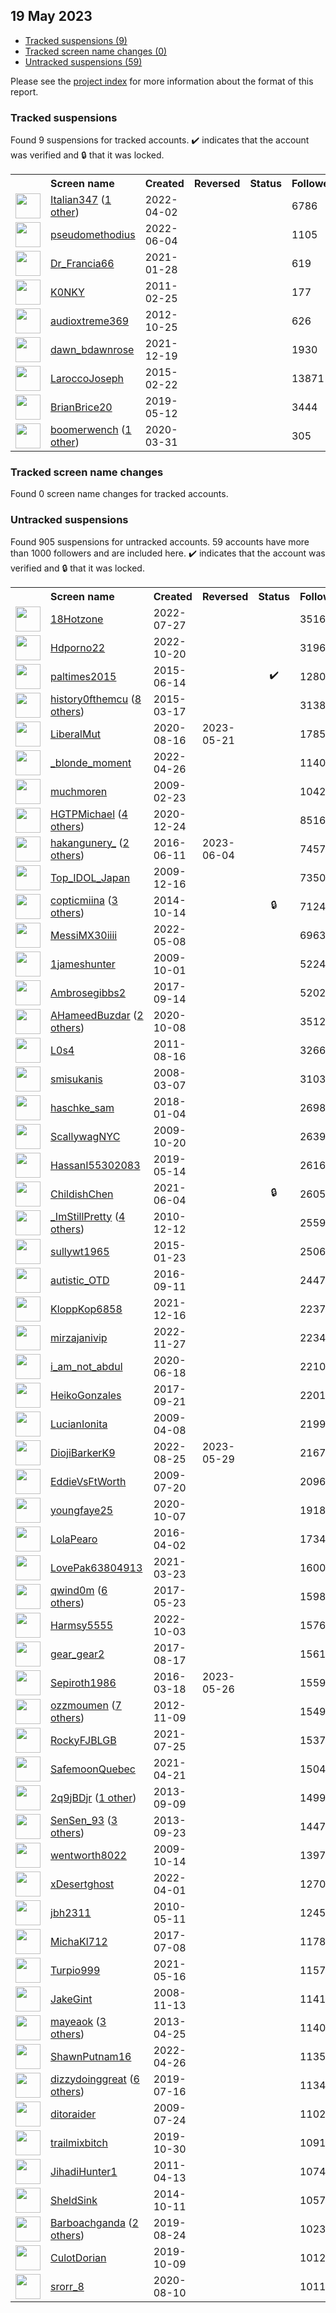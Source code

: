 ## 19 May 2023

* [Tracked suspensions (9)](#tracked-suspensions)
* [Tracked screen name changes (0)](#tracked-screen-name-changes)
* [Untracked suspensions (59)](#untracked-suspensions)

Please see the [project index](https://github.com/travisbrown/twitter-watch) for more information about the format of this report.

### Tracked suspensions

Found 9 suspensions for tracked accounts.
  ✔️ indicates that the account was verified and 🔒 that it was locked.

<table>
    <tr>
        <th></th>
        <th align="left">Screen name</th>
        <th align="left">Created</th>
        <th align="left">Reversed</th>
        <th align="left">Status</th>
        <th align="left">Followers</th>
        <th align="left">Ranking</th></tr>
    </tr>
        <tr>
            <td><a href="https://twitter.com/intent/user?user_id=1510072559345221634">
                <img src="https://pbs.twimg.com/profile_images/1597256766605123586/XBQfzCVc_normal.jpg" width="40px" height="40px" align="center"/></a>
            </td>
            <td>
                <a href="https://twitter.com/Italian347">Italian347</a>&nbsp;(<a href="https://api.memory.lol/v1/tw/id/1510072559345221634">1 other</a>)&nbsp;</td>
            <td>2022-04-02</td>
            <td></td>
            <td align="center"></td>
            <td>6786</td>
            <td>974</td>
        </tr>
        <tr>
            <td><a href="https://twitter.com/intent/user?user_id=1533167507061678080">
                <img src="https://pbs.twimg.com/profile_images/1574816724784152576/r8qsyPPP_normal.jpg" width="40px" height="40px" align="center"/></a>
            </td>
            <td>
                <a href="https://twitter.com/pseudomethodius">pseudomethodius</a></td>
            <td>2022-06-04</td>
            <td></td>
            <td align="center"></td>
            <td>1105</td>
            <td>2833</td>
        </tr>
        <tr>
            <td><a href="https://twitter.com/intent/user?user_id=1354824510264860681">
                <img src="https://pbs.twimg.com/profile_images/1596666751562940423/2ZDWkbge_normal.jpg" width="40px" height="40px" align="center"/></a>
            </td>
            <td>
                <a href="https://twitter.com/Dr_Francia66">Dr_Francia66</a></td>
            <td>2021-01-28</td>
            <td></td>
            <td align="center"></td>
            <td>619</td>
            <td>3919</td>
        </tr>
        <tr>
            <td><a href="https://twitter.com/intent/user?user_id=257581461">
                <img src="https://pbs.twimg.com/profile_images/567207011306446848/OHnJxxK6_normal.jpeg" width="40px" height="40px" align="center"/></a>
            </td>
            <td>
                <a href="https://twitter.com/K0NKY">K0NKY</a></td>
            <td>2011-02-25</td>
            <td></td>
            <td align="center"></td>
            <td>177</td>
            <td>15724</td>
        </tr>
        <tr>
            <td><a href="https://twitter.com/intent/user?user_id=903225714">
                <img src="https://pbs.twimg.com/profile_images/1200581586678435847/JfqQPT-X_normal.jpg" width="40px" height="40px" align="center"/></a>
            </td>
            <td>
                <a href="https://twitter.com/audioxtreme369">audioxtreme369</a></td>
            <td>2012-10-25</td>
            <td></td>
            <td align="center"></td>
            <td>626</td>
            <td>30087</td>
        </tr>
        <tr>
            <td><a href="https://twitter.com/intent/user?user_id=1472693656926789643">
                <img src="https://pbs.twimg.com/profile_images/1472693912569626629/JDGi_nA4_normal.jpg" width="40px" height="40px" align="center"/></a>
            </td>
            <td>
                <a href="https://twitter.com/dawn_bdawnrose">dawn_bdawnrose</a></td>
            <td>2021-12-19</td>
            <td></td>
            <td align="center"></td>
            <td>1930</td>
            <td>66767</td>
        </tr>
        <tr>
            <td><a href="https://twitter.com/intent/user?user_id=3052972000">
                <img src="https://pbs.twimg.com/profile_images/1591762921104736256/K7Dqj4Lq_normal.jpg" width="40px" height="40px" align="center"/></a>
            </td>
            <td>
                <a href="https://twitter.com/LaroccoJoseph">LaroccoJoseph</a></td>
            <td>2015-02-22</td>
            <td></td>
            <td align="center"></td>
            <td>13871</td>
            <td>70217</td>
        </tr>
        <tr>
            <td><a href="https://twitter.com/intent/user?user_id=1127628392910684161">
                <img src="https://pbs.twimg.com/profile_images/1439264198761058305/4I-7swKw_normal.jpg" width="40px" height="40px" align="center"/></a>
            </td>
            <td>
                <a href="https://twitter.com/BrianBrice20">BrianBrice20</a></td>
            <td>2019-05-12</td>
            <td></td>
            <td align="center"></td>
            <td>3444</td>
            <td>76672</td>
        </tr>
        <tr>
            <td><a href="https://twitter.com/intent/user?user_id=1245136792631853057">
                <img src="https://pbs.twimg.com/profile_images/1468613342952579078/q_6QBop1_normal.jpg" width="40px" height="40px" align="center"/></a>
            </td>
            <td>
                <a href="https://twitter.com/boomerwench">boomerwench</a>&nbsp;(<a href="https://api.memory.lol/v1/tw/id/1245136792631853057">1 other</a>)&nbsp;</td>
            <td>2020-03-31</td>
            <td></td>
            <td align="center"></td>
            <td>305</td>
            <td>76978</td>
        </tr></table>

### Tracked screen name changes

Found 0 screen name changes for tracked accounts.

### Untracked suspensions

Found 905 suspensions for untracked accounts.
59 accounts have more than 1000 followers and are included here.
  ✔️ indicates that the account was verified and 🔒 that it was locked.

<table>
    <tr>
        <th></th>
        <th align="left">Screen name</th>
        <th align="left">Created</th>
        <th align="left">Reversed</th>
        <th align="left">Status</th>
        <th align="left">Followers</th>
    </tr>
        <tr>
            <td><a href="https://twitter.com/intent/user?user_id=1552370696118226944">
                <img src="https://pbs.twimg.com/profile_images/1561801003288371200/oCx9KPQ1_normal.jpg" width="40px" height="40px" align="center"/></a>
            </td>
            <td>
                <a href="https://twitter.com/18Hotzone">18Hotzone</a></td>
            <td>2022-07-27</td>
            <td></td>
            <td align="center"></td>
            <td>351613</td>
        </tr>
        <tr>
            <td><a href="https://twitter.com/intent/user?user_id=1582957520062013441">
                <img src="https://pbs.twimg.com/profile_images/1583037444441899008/u3SqpB-Q_normal.jpg" width="40px" height="40px" align="center"/></a>
            </td>
            <td>
                <a href="https://twitter.com/Hdporno22">Hdporno22</a></td>
            <td>2022-10-20</td>
            <td></td>
            <td align="center"></td>
            <td>319654</td>
        </tr>
        <tr>
            <td><a href="https://twitter.com/intent/user?user_id=3244950391">
                <img src="https://pbs.twimg.com/profile_images/1450521921737658369/EJAFJkgr_normal.jpg" width="40px" height="40px" align="center"/></a>
            </td>
            <td>
                <a href="https://twitter.com/paltimes2015">paltimes2015</a></td>
            <td>2015-06-14</td>
            <td></td>
            <td align="center">✔️</td>
            <td>128025</td>
        </tr>
        <tr>
            <td><a href="https://twitter.com/intent/user?user_id=3092976699">
                <img src="https://pbs.twimg.com/profile_images/1578077382719819776/JnSYBT-F_normal.jpg" width="40px" height="40px" align="center"/></a>
            </td>
            <td>
                <a href="https://twitter.com/history0fthemcu">history0fthemcu</a>&nbsp;(<a href="https://api.memory.lol/v1/tw/id/3092976699">8 others</a>)&nbsp;</td>
            <td>2015-03-17</td>
            <td></td>
            <td align="center"></td>
            <td>31385</td>
        </tr>
        <tr>
            <td><a href="https://twitter.com/intent/user?user_id=1295096801092145154">
                <img src="https://pbs.twimg.com/profile_images/1595402947919331331/FQaOOhfI_normal.jpg" width="40px" height="40px" align="center"/></a>
            </td>
            <td>
                <a href="https://twitter.com/LiberalMut">LiberalMut</a></td>
            <td>2020-08-16</td>
            <td>2023-05-21</td>
            <td align="center"></td>
            <td>17856</td>
        </tr>
        <tr>
            <td><a href="https://twitter.com/intent/user?user_id=1519014467564195846">
                <img src="https://pbs.twimg.com/profile_images/1583589886334062594/7wWPMG9z_normal.jpg" width="40px" height="40px" align="center"/></a>
            </td>
            <td>
                <a href="https://twitter.com/_blonde_moment">_blonde_moment</a></td>
            <td>2022-04-26</td>
            <td></td>
            <td align="center"></td>
            <td>11400</td>
        </tr>
        <tr>
            <td><a href="https://twitter.com/intent/user?user_id=21659459">
                <img src="https://pbs.twimg.com/profile_images/1549052366053425152/hE3DNjs3_normal.jpg" width="40px" height="40px" align="center"/></a>
            </td>
            <td>
                <a href="https://twitter.com/muchmoren">muchmoren</a></td>
            <td>2009-02-23</td>
            <td></td>
            <td align="center"></td>
            <td>10423</td>
        </tr>
        <tr>
            <td><a href="https://twitter.com/intent/user?user_id=1341897906127704064">
                <img src="https://pbs.twimg.com/profile_images/1599006995058679809/36IZrPOU_normal.jpg" width="40px" height="40px" align="center"/></a>
            </td>
            <td>
                <a href="https://twitter.com/HGTPMichael">HGTPMichael</a>&nbsp;(<a href="https://api.memory.lol/v1/tw/id/1341897906127704064">4 others</a>)&nbsp;</td>
            <td>2020-12-24</td>
            <td></td>
            <td align="center"></td>
            <td>8516</td>
        </tr>
        <tr>
            <td><a href="https://twitter.com/intent/user?user_id=741535610561826816">
                <img src="https://pbs.twimg.com/profile_images/1066626629995282432/pazh5L7A_normal.jpg" width="40px" height="40px" align="center"/></a>
            </td>
            <td>
                <a href="https://twitter.com/hakangunery_">hakangunery_</a>&nbsp;(<a href="https://api.memory.lol/v1/tw/id/741535610561826816">2 others</a>)&nbsp;</td>
            <td>2016-06-11</td>
            <td>2023-06-04</td>
            <td align="center"></td>
            <td>7457</td>
        </tr>
        <tr>
            <td><a href="https://twitter.com/intent/user?user_id=97166813">
                <img src="https://pbs.twimg.com/profile_images/716580384100626433/mWzaovEL_normal.jpg" width="40px" height="40px" align="center"/></a>
            </td>
            <td>
                <a href="https://twitter.com/Top_IDOL_Japan">Top_IDOL_Japan</a></td>
            <td>2009-12-16</td>
            <td></td>
            <td align="center"></td>
            <td>7350</td>
        </tr>
        <tr>
            <td><a href="https://twitter.com/intent/user?user_id=2829130563">
                <img src="https://pbs.twimg.com/profile_images/1597281389589790722/KhaLz05k_normal.jpg" width="40px" height="40px" align="center"/></a>
            </td>
            <td>
                <a href="https://twitter.com/copticmiina">copticmiina</a>&nbsp;(<a href="https://api.memory.lol/v1/tw/id/2829130563">3 others</a>)&nbsp;</td>
            <td>2014-10-14</td>
            <td></td>
            <td align="center">🔒</td>
            <td>7124</td>
        </tr>
        <tr>
            <td><a href="https://twitter.com/intent/user?user_id=1523238465353175041">
                <img src="https://pbs.twimg.com/profile_images/1523238520751595521/stW1ivHT_normal.jpg" width="40px" height="40px" align="center"/></a>
            </td>
            <td>
                <a href="https://twitter.com/MessiMX30iiii">MessiMX30iiii</a></td>
            <td>2022-05-08</td>
            <td></td>
            <td align="center"></td>
            <td>6963</td>
        </tr>
        <tr>
            <td><a href="https://twitter.com/intent/user?user_id=79032781">
                <img src="https://pbs.twimg.com/profile_images/917083939784753152/M2aBxKgZ_normal.jpg" width="40px" height="40px" align="center"/></a>
            </td>
            <td>
                <a href="https://twitter.com/1jameshunter">1jameshunter</a></td>
            <td>2009-10-01</td>
            <td></td>
            <td align="center"></td>
            <td>5224</td>
        </tr>
        <tr>
            <td><a href="https://twitter.com/intent/user?user_id=908165277740826624">
                <img src="https://pbs.twimg.com/profile_images/1179926634952056832/saVorETD_normal.jpg" width="40px" height="40px" align="center"/></a>
            </td>
            <td>
                <a href="https://twitter.com/Ambrosegibbs2">Ambrosegibbs2</a></td>
            <td>2017-09-14</td>
            <td></td>
            <td align="center"></td>
            <td>5202</td>
        </tr>
        <tr>
            <td><a href="https://twitter.com/intent/user?user_id=1314104641852977152">
                <img src="https://pbs.twimg.com/profile_images/1594751572239695872/_o0MNxaO_normal.jpg" width="40px" height="40px" align="center"/></a>
            </td>
            <td>
                <a href="https://twitter.com/AHameedBuzdar">AHameedBuzdar</a>&nbsp;(<a href="https://api.memory.lol/v1/tw/id/1314104641852977152">2 others</a>)&nbsp;</td>
            <td>2020-10-08</td>
            <td></td>
            <td align="center"></td>
            <td>3512</td>
        </tr>
        <tr>
            <td><a href="https://twitter.com/intent/user?user_id=356360343">
                <img src="https://pbs.twimg.com/profile_images/797234233760616449/4UWp0KP1_normal.jpg" width="40px" height="40px" align="center"/></a>
            </td>
            <td>
                <a href="https://twitter.com/L0s4">L0s4</a></td>
            <td>2011-08-16</td>
            <td></td>
            <td align="center"></td>
            <td>3266</td>
        </tr>
        <tr>
            <td><a href="https://twitter.com/intent/user?user_id=14095622">
                <img src="https://pbs.twimg.com/profile_images/1253001571136397317/V0X3TSxm_normal.jpg" width="40px" height="40px" align="center"/></a>
            </td>
            <td>
                <a href="https://twitter.com/smisukanis">smisukanis</a></td>
            <td>2008-03-07</td>
            <td></td>
            <td align="center"></td>
            <td>3103</td>
        </tr>
        <tr>
            <td><a href="https://twitter.com/intent/user?user_id=948989465241907200">
                <img src="https://pbs.twimg.com/profile_images/1303041118632701952/_ZIwXZ9K_normal.jpg" width="40px" height="40px" align="center"/></a>
            </td>
            <td>
                <a href="https://twitter.com/haschke_sam">haschke_sam</a></td>
            <td>2018-01-04</td>
            <td></td>
            <td align="center"></td>
            <td>2698</td>
        </tr>
        <tr>
            <td><a href="https://twitter.com/intent/user?user_id=83905899">
                <img src="https://pbs.twimg.com/profile_images/703321548115980288/sfBJolb4_normal.jpg" width="40px" height="40px" align="center"/></a>
            </td>
            <td>
                <a href="https://twitter.com/ScallywagNYC">ScallywagNYC</a></td>
            <td>2009-10-20</td>
            <td></td>
            <td align="center"></td>
            <td>2639</td>
        </tr>
        <tr>
            <td><a href="https://twitter.com/intent/user?user_id=1128212382088617984">
                <img src="https://pbs.twimg.com/profile_images/1518084209487024128/rlwzKu5t_normal.jpg" width="40px" height="40px" align="center"/></a>
            </td>
            <td>
                <a href="https://twitter.com/HassanI55302083">HassanI55302083</a></td>
            <td>2019-05-14</td>
            <td></td>
            <td align="center"></td>
            <td>2616</td>
        </tr>
        <tr>
            <td><a href="https://twitter.com/intent/user?user_id=1400923339087126537">
                <img src="https://pbs.twimg.com/profile_images/1536515729582850059/qKWx-EBU_normal.jpg" width="40px" height="40px" align="center"/></a>
            </td>
            <td>
                <a href="https://twitter.com/ChildishChen">ChildishChen</a></td>
            <td>2021-06-04</td>
            <td></td>
            <td align="center">🔒</td>
            <td>2605</td>
        </tr>
        <tr>
            <td><a href="https://twitter.com/intent/user?user_id=225640926">
                <img src="https://pbs.twimg.com/profile_images/1591847952007548929/VDk-DVm-_normal.jpg" width="40px" height="40px" align="center"/></a>
            </td>
            <td>
                <a href="https://twitter.com/_ImStillPretty">_ImStillPretty</a>&nbsp;(<a href="https://api.memory.lol/v1/tw/id/225640926">4 others</a>)&nbsp;</td>
            <td>2010-12-12</td>
            <td></td>
            <td align="center"></td>
            <td>2559</td>
        </tr>
        <tr>
            <td><a href="https://twitter.com/intent/user?user_id=2994231243">
                <img src="https://pbs.twimg.com/profile_images/561152800789626880/5PSK36-H_normal.jpeg" width="40px" height="40px" align="center"/></a>
            </td>
            <td>
                <a href="https://twitter.com/sullywt1965">sullywt1965</a></td>
            <td>2015-01-23</td>
            <td></td>
            <td align="center"></td>
            <td>2506</td>
        </tr>
        <tr>
            <td><a href="https://twitter.com/intent/user?user_id=774993567727124481">
                <img src="https://pbs.twimg.com/profile_images/1485717383952191489/Ny3MWD34_normal.jpg" width="40px" height="40px" align="center"/></a>
            </td>
            <td>
                <a href="https://twitter.com/autistic_OTD">autistic_OTD</a></td>
            <td>2016-09-11</td>
            <td></td>
            <td align="center"></td>
            <td>2447</td>
        </tr>
        <tr>
            <td><a href="https://twitter.com/intent/user?user_id=1471390675849519110">
                <img src="https://pbs.twimg.com/profile_images/1590523768438665216/3LbABoPG_normal.jpg" width="40px" height="40px" align="center"/></a>
            </td>
            <td>
                <a href="https://twitter.com/KloppKop6858">KloppKop6858</a></td>
            <td>2021-12-16</td>
            <td></td>
            <td align="center"></td>
            <td>2237</td>
        </tr>
        <tr>
            <td><a href="https://twitter.com/intent/user?user_id=1596866951493607425">
                <img src="https://pbs.twimg.com/profile_images/1596879371188453377/O_o23H89_normal.jpg" width="40px" height="40px" align="center"/></a>
            </td>
            <td>
                <a href="https://twitter.com/mirzajanivip">mirzajanivip</a></td>
            <td>2022-11-27</td>
            <td></td>
            <td align="center"></td>
            <td>2234</td>
        </tr>
        <tr>
            <td><a href="https://twitter.com/intent/user?user_id=1273749284148711424">
                <img src="https://pbs.twimg.com/profile_images/1590239595391852544/epkA3xq3_normal.jpg" width="40px" height="40px" align="center"/></a>
            </td>
            <td>
                <a href="https://twitter.com/i_am_not_abdul">i_am_not_abdul</a></td>
            <td>2020-06-18</td>
            <td></td>
            <td align="center"></td>
            <td>2210</td>
        </tr>
        <tr>
            <td><a href="https://twitter.com/intent/user?user_id=910890886506192896">
                <img src="https://pbs.twimg.com/profile_images/1558594136906899457/5RCjM5Yc_normal.jpg" width="40px" height="40px" align="center"/></a>
            </td>
            <td>
                <a href="https://twitter.com/HeikoGonzales">HeikoGonzales</a></td>
            <td>2017-09-21</td>
            <td></td>
            <td align="center"></td>
            <td>2201</td>
        </tr>
        <tr>
            <td><a href="https://twitter.com/intent/user?user_id=29642601">
                <img src="https://pbs.twimg.com/profile_images/827280233/DSC_04832_normal.jpg" width="40px" height="40px" align="center"/></a>
            </td>
            <td>
                <a href="https://twitter.com/LucianIonita">LucianIonita</a></td>
            <td>2009-04-08</td>
            <td></td>
            <td align="center"></td>
            <td>2199</td>
        </tr>
        <tr>
            <td><a href="https://twitter.com/intent/user?user_id=1562897032167038976">
                <img src="https://pbs.twimg.com/profile_images/1596246664951365633/AXqPuStx_normal.jpg" width="40px" height="40px" align="center"/></a>
            </td>
            <td>
                <a href="https://twitter.com/DiojiBarkerK9">DiojiBarkerK9</a></td>
            <td>2022-08-25</td>
            <td>2023-05-29</td>
            <td align="center"></td>
            <td>2167</td>
        </tr>
        <tr>
            <td><a href="https://twitter.com/intent/user?user_id=58635085">
                <img src="https://pbs.twimg.com/profile_images/323613085/Exterior_normal.jpg" width="40px" height="40px" align="center"/></a>
            </td>
            <td>
                <a href="https://twitter.com/EddieVsFtWorth">EddieVsFtWorth</a></td>
            <td>2009-07-20</td>
            <td></td>
            <td align="center"></td>
            <td>2096</td>
        </tr>
        <tr>
            <td><a href="https://twitter.com/intent/user?user_id=1313804947499212801">
                <img src="https://pbs.twimg.com/profile_images/1313805512308334592/YYlPLfsP_normal.jpg" width="40px" height="40px" align="center"/></a>
            </td>
            <td>
                <a href="https://twitter.com/youngfaye25">youngfaye25</a></td>
            <td>2020-10-07</td>
            <td></td>
            <td align="center"></td>
            <td>1918</td>
        </tr>
        <tr>
            <td><a href="https://twitter.com/intent/user?user_id=716057471106678784">
                <img src="https://pbs.twimg.com/profile_images/933171295541268482/HTBbCLx1_normal.jpg" width="40px" height="40px" align="center"/></a>
            </td>
            <td>
                <a href="https://twitter.com/LolaPearo">LolaPearo</a></td>
            <td>2016-04-02</td>
            <td></td>
            <td align="center"></td>
            <td>1734</td>
        </tr>
        <tr>
            <td><a href="https://twitter.com/intent/user?user_id=1374215845967171585">
                <img src="https://pbs.twimg.com/profile_images/1463561480205488134/otYy0vpT_normal.jpg" width="40px" height="40px" align="center"/></a>
            </td>
            <td>
                <a href="https://twitter.com/LovePak63804913">LovePak63804913</a></td>
            <td>2021-03-23</td>
            <td></td>
            <td align="center"></td>
            <td>1600</td>
        </tr>
        <tr>
            <td><a href="https://twitter.com/intent/user?user_id=866885625273761792">
                <img src="https://pbs.twimg.com/profile_images/1591635387205976066/6viPZXSk_normal.jpg" width="40px" height="40px" align="center"/></a>
            </td>
            <td>
                <a href="https://twitter.com/qwind0m">qwind0m</a>&nbsp;(<a href="https://api.memory.lol/v1/tw/id/866885625273761792">6 others</a>)&nbsp;</td>
            <td>2017-05-23</td>
            <td></td>
            <td align="center"></td>
            <td>1598</td>
        </tr>
        <tr>
            <td><a href="https://twitter.com/intent/user?user_id=1576977426248339456">
                <img src="https://pbs.twimg.com/profile_images/1577383474994073600/Zu1pzMzX_normal.jpg" width="40px" height="40px" align="center"/></a>
            </td>
            <td>
                <a href="https://twitter.com/Harmsy5555">Harmsy5555</a></td>
            <td>2022-10-03</td>
            <td></td>
            <td align="center"></td>
            <td>1576</td>
        </tr>
        <tr>
            <td><a href="https://twitter.com/intent/user?user_id=898037213354758146">
                <img src="https://pbs.twimg.com/profile_images/937918685112684545/xvIYRRW-_normal.jpg" width="40px" height="40px" align="center"/></a>
            </td>
            <td>
                <a href="https://twitter.com/gear_gear2">gear_gear2</a></td>
            <td>2017-08-17</td>
            <td></td>
            <td align="center"></td>
            <td>1561</td>
        </tr>
        <tr>
            <td><a href="https://twitter.com/intent/user?user_id=710908151042871296">
                <img src="https://pbs.twimg.com/profile_images/1541375207545442304/Auh9uOi7_normal.jpg" width="40px" height="40px" align="center"/></a>
            </td>
            <td>
                <a href="https://twitter.com/Sepiroth1986">Sepiroth1986</a></td>
            <td>2016-03-18</td>
            <td>2023-05-26</td>
            <td align="center"></td>
            <td>1559</td>
        </tr>
        <tr>
            <td><a href="https://twitter.com/intent/user?user_id=937455685">
                <img src="https://pbs.twimg.com/profile_images/1581634808488382464/ElaoqSht_normal.jpg" width="40px" height="40px" align="center"/></a>
            </td>
            <td>
                <a href="https://twitter.com/ozzmoumen">ozzmoumen</a>&nbsp;(<a href="https://api.memory.lol/v1/tw/id/937455685">7 others</a>)&nbsp;</td>
            <td>2012-11-09</td>
            <td></td>
            <td align="center"></td>
            <td>1549</td>
        </tr>
        <tr>
            <td><a href="https://twitter.com/intent/user?user_id=1419438650157240320">
                <img src="https://abs.twimg.com/sticky/default_profile_images/default_profile_normal.png" width="40px" height="40px" align="center"/></a>
            </td>
            <td>
                <a href="https://twitter.com/RockyFJBLGB">RockyFJBLGB</a></td>
            <td>2021-07-25</td>
            <td></td>
            <td align="center"></td>
            <td>1537</td>
        </tr>
        <tr>
            <td><a href="https://twitter.com/intent/user?user_id=1384903497162887171">
                <img src="https://pbs.twimg.com/profile_images/1421185273602482179/7_dP314v_normal.jpg" width="40px" height="40px" align="center"/></a>
            </td>
            <td>
                <a href="https://twitter.com/SafemoonQuebec">SafemoonQuebec</a></td>
            <td>2021-04-21</td>
            <td></td>
            <td align="center"></td>
            <td>1504</td>
        </tr>
        <tr>
            <td><a href="https://twitter.com/intent/user?user_id=1842226370">
                <img src="https://pbs.twimg.com/profile_images/1588568119135858689/xfLfLaPA_normal.png" width="40px" height="40px" align="center"/></a>
            </td>
            <td>
                <a href="https://twitter.com/2q9jBDjr">2q9jBDjr</a>&nbsp;(<a href="https://api.memory.lol/v1/tw/id/1842226370">1 other</a>)&nbsp;</td>
            <td>2013-09-09</td>
            <td></td>
            <td align="center"></td>
            <td>1499</td>
        </tr>
        <tr>
            <td><a href="https://twitter.com/intent/user?user_id=1898284244">
                <img src="https://pbs.twimg.com/profile_images/1467975522856615937/pYupZ7Ut_normal.jpg" width="40px" height="40px" align="center"/></a>
            </td>
            <td>
                <a href="https://twitter.com/SenSen_93">SenSen_93</a>&nbsp;(<a href="https://api.memory.lol/v1/tw/id/1898284244">3 others</a>)&nbsp;</td>
            <td>2013-09-23</td>
            <td></td>
            <td align="center"></td>
            <td>1447</td>
        </tr>
        <tr>
            <td><a href="https://twitter.com/intent/user?user_id=82425179">
                <img src="https://pbs.twimg.com/profile_images/1894568640/DSC00231_normal.JPG" width="40px" height="40px" align="center"/></a>
            </td>
            <td>
                <a href="https://twitter.com/wentworth8022">wentworth8022</a></td>
            <td>2009-10-14</td>
            <td></td>
            <td align="center"></td>
            <td>1397</td>
        </tr>
        <tr>
            <td><a href="https://twitter.com/intent/user?user_id=1510031672812740614">
                <img src="https://pbs.twimg.com/profile_images/1595836133518311426/oJ_lW-pX_normal.jpg" width="40px" height="40px" align="center"/></a>
            </td>
            <td>
                <a href="https://twitter.com/xDesertghost">xDesertghost</a></td>
            <td>2022-04-01</td>
            <td></td>
            <td align="center"></td>
            <td>1270</td>
        </tr>
        <tr>
            <td><a href="https://twitter.com/intent/user?user_id=142581144">
                <img src="https://pbs.twimg.com/profile_images/1512066220425564166/aovNaKvQ_normal.jpg" width="40px" height="40px" align="center"/></a>
            </td>
            <td>
                <a href="https://twitter.com/jbh2311">jbh2311</a></td>
            <td>2010-05-11</td>
            <td></td>
            <td align="center"></td>
            <td>1245</td>
        </tr>
        <tr>
            <td><a href="https://twitter.com/intent/user?user_id=883619720586506244">
                <img src="https://pbs.twimg.com/profile_images/1198541309600026626/VHj33C87_normal.jpg" width="40px" height="40px" align="center"/></a>
            </td>
            <td>
                <a href="https://twitter.com/MichaKl712">MichaKl712</a></td>
            <td>2017-07-08</td>
            <td></td>
            <td align="center"></td>
            <td>1178</td>
        </tr>
        <tr>
            <td><a href="https://twitter.com/intent/user?user_id=1394037798722838536">
                <img src="https://pbs.twimg.com/profile_images/1592208273633157125/5lY-cIAx_normal.jpg" width="40px" height="40px" align="center"/></a>
            </td>
            <td>
                <a href="https://twitter.com/Turpio999">Turpio999</a></td>
            <td>2021-05-16</td>
            <td></td>
            <td align="center"></td>
            <td>1157</td>
        </tr>
        <tr>
            <td><a href="https://twitter.com/intent/user?user_id=17368357">
                <img src="https://pbs.twimg.com/profile_images/679026920500035584/h_fkakqc_normal.jpg" width="40px" height="40px" align="center"/></a>
            </td>
            <td>
                <a href="https://twitter.com/JakeGint">JakeGint</a></td>
            <td>2008-11-13</td>
            <td></td>
            <td align="center"></td>
            <td>1141</td>
        </tr>
        <tr>
            <td><a href="https://twitter.com/intent/user?user_id=1379579972">
                <img src="https://pbs.twimg.com/profile_images/1587951707656310784/Tj7fXUcA_normal.jpg" width="40px" height="40px" align="center"/></a>
            </td>
            <td>
                <a href="https://twitter.com/mayeaok">mayeaok</a>&nbsp;(<a href="https://api.memory.lol/v1/tw/id/1379579972">3 others</a>)&nbsp;</td>
            <td>2013-04-25</td>
            <td></td>
            <td align="center"></td>
            <td>1140</td>
        </tr>
        <tr>
            <td><a href="https://twitter.com/intent/user?user_id=1518824758325907456">
                <img src="https://pbs.twimg.com/profile_images/1518832260786495489/WmCeQclz_normal.jpg" width="40px" height="40px" align="center"/></a>
            </td>
            <td>
                <a href="https://twitter.com/ShawnPutnam16">ShawnPutnam16</a></td>
            <td>2022-04-26</td>
            <td></td>
            <td align="center"></td>
            <td>1135</td>
        </tr>
        <tr>
            <td><a href="https://twitter.com/intent/user?user_id=1151016159472492544">
                <img src="https://pbs.twimg.com/profile_images/1538591618671984640/20DunlhX_normal.jpg" width="40px" height="40px" align="center"/></a>
            </td>
            <td>
                <a href="https://twitter.com/dizzydoinggreat">dizzydoinggreat</a>&nbsp;(<a href="https://api.memory.lol/v1/tw/id/1151016159472492544">6 others</a>)&nbsp;</td>
            <td>2019-07-16</td>
            <td></td>
            <td align="center"></td>
            <td>1134</td>
        </tr>
        <tr>
            <td><a href="https://twitter.com/intent/user?user_id=59685777">
                <img src="https://pbs.twimg.com/profile_images/1097092594494926848/q2JbFhgm_normal.jpg" width="40px" height="40px" align="center"/></a>
            </td>
            <td>
                <a href="https://twitter.com/ditoraider">ditoraider</a></td>
            <td>2009-07-24</td>
            <td></td>
            <td align="center"></td>
            <td>1102</td>
        </tr>
        <tr>
            <td><a href="https://twitter.com/intent/user?user_id=1189648830813224960">
                <img src="https://pbs.twimg.com/profile_images/1590735398279553026/Pv7gn5ep_normal.jpg" width="40px" height="40px" align="center"/></a>
            </td>
            <td>
                <a href="https://twitter.com/trailmixbitch">trailmixbitch</a></td>
            <td>2019-10-30</td>
            <td></td>
            <td align="center"></td>
            <td>1091</td>
        </tr>
        <tr>
            <td><a href="https://twitter.com/intent/user?user_id=281583777">
                <img src="https://pbs.twimg.com/profile_images/378800000410851708/169937336f9a1700e0576538c60adf70_normal.png" width="40px" height="40px" align="center"/></a>
            </td>
            <td>
                <a href="https://twitter.com/JihadiHunter1">JihadiHunter1</a></td>
            <td>2011-04-13</td>
            <td></td>
            <td align="center"></td>
            <td>1074</td>
        </tr>
        <tr>
            <td><a href="https://twitter.com/intent/user?user_id=2822356030">
                <img src="https://pbs.twimg.com/profile_images/1498244554033610753/1WKRZhmd_normal.jpg" width="40px" height="40px" align="center"/></a>
            </td>
            <td>
                <a href="https://twitter.com/SheldSink">SheldSink</a></td>
            <td>2014-10-11</td>
            <td></td>
            <td align="center"></td>
            <td>1057</td>
        </tr>
        <tr>
            <td><a href="https://twitter.com/intent/user?user_id=1165208221008703488">
                <img src="https://pbs.twimg.com/profile_images/1597630649845911554/dV_upYrD_normal.jpg" width="40px" height="40px" align="center"/></a>
            </td>
            <td>
                <a href="https://twitter.com/Barboachganda">Barboachganda</a>&nbsp;(<a href="https://api.memory.lol/v1/tw/id/1165208221008703488">2 others</a>)&nbsp;</td>
            <td>2019-08-24</td>
            <td></td>
            <td align="center"></td>
            <td>1023</td>
        </tr>
        <tr>
            <td><a href="https://twitter.com/intent/user?user_id=1181730695267459077">
                <img src="https://pbs.twimg.com/profile_images/1584996150037413903/D7FxdvoK_normal.jpg" width="40px" height="40px" align="center"/></a>
            </td>
            <td>
                <a href="https://twitter.com/CulotDorian">CulotDorian</a></td>
            <td>2019-10-09</td>
            <td></td>
            <td align="center"></td>
            <td>1012</td>
        </tr>
        <tr>
            <td><a href="https://twitter.com/intent/user?user_id=1292805049056362496">
                <img src="https://abs.twimg.com/sticky/default_profile_images/default_profile_normal.png" width="40px" height="40px" align="center"/></a>
            </td>
            <td>
                <a href="https://twitter.com/srorr_8">srorr_8</a></td>
            <td>2020-08-10</td>
            <td></td>
            <td align="center"></td>
            <td>1011</td>
        </tr></table>
